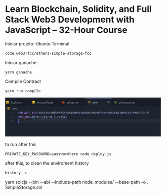 # Learn Blockchain, Solidity, and Full Stack Web3 Development with JavaScript – 32-Hour Course

Iniciar projeto:
Ubuntu Terminal

```
code web3-fcc/ethers-simple-storage-fcc
```

Iniciar ganache:

```
yarn ganache
```

Compile Contract

```
yarn run compile
```

![Alt text](image.png)

to run after this

```
PRIVATE_KEY_PASSWORD=passwordhere node deploy.js
```

after this, to clean the enviroment history

```
history -c
```

yarn solcjs --bin --abi --include-path node_modules/ --base-path -o . SimpleStorage.sol
